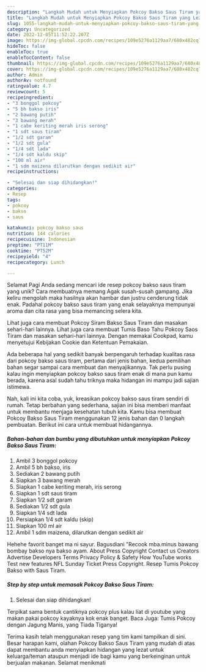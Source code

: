 ```yaml
---
description: "Langkah Mudah untuk Menyiapkan Pokcoy Bakso Saus Tiram yang Lezat, Enak"
title: "Langkah Mudah untuk Menyiapkan Pokcoy Bakso Saus Tiram yang Lezat, Enak"
slug: 1055-langkah-mudah-untuk-menyiapkan-pokcoy-bakso-saus-tiram-yang-lezat-enak
category: Uncategorized
date: 2022-12-05T11:52:22.207Z
image: https://img-global.cpcdn.com/recipes/109e5276a1129aa7/680x482cq70/pokcoy-bakso-saus-tiram-foto-resep-utama.jpg
hideToc: false
enableToc: true
enableTocContent: false
thumbnail: https://img-global.cpcdn.com/recipes/109e5276a1129aa7/680x482cq70/pokcoy-bakso-saus-tiram-foto-resep-utama.jpg
cover: https://img-global.cpcdn.com/recipes/109e5276a1129aa7/680x482cq70/pokcoy-bakso-saus-tiram-foto-resep-utama.jpg
author: Admin
authorAv: notfound
ratingvalue: 4.7
reviewcount: 5
recipeingredient:
- "3 bonggol pokcoy"
- "5 bh bakso iris"
- "2 bawang putih"
- "3 bawang merah"
- "1 cabe keriting merah iris serong"
- "1 sdt saus tiram"
- "1/2 sdt garam"
- "1/2 sdt gula"
- "1/4 sdt lada"
- "1/4 sdt kaldu skip"
- "100 ml air"
- "1 sdm maizena dilarutkan dengan sedikit air"
recipeinstructions:

- "Selesai dan siap dihidangkan!"
categories:
- Resep
tags:
- pokcoy
- bakso
- saus

katakunci: pokcoy bakso saus 
nutrition: 144 calories
recipecuisine: Indonesian
preptime: "PT11M"
cooktime: "PT52M"
recipeyield: "4"
recipecategory: Lunch

---
```



Selamat Pagi Anda sedang mencari ide resep pokcoy bakso saus tiram yang unik? Cara membuatnya memang Agak susah-susah gampang. Jika keliru mengolah maka hasilnya akan hambar dan justru cenderung tidak enak. Padahal pokcoy bakso saus tiram yang enak selayaknya mempunyai aroma dan cita rasa yang bisa memancing selera kita.


Lihat juga cara membuat Pokcoy Siram Bakso Saus Tiram dan masakan sehari-hari lainnya. Lihat juga cara membuat Tumis Baso Tahu Pokcoy Saos Tiram dan masakan sehari-hari lainnya. Dengan memakai Cookpad, kamu menyetujui Kebijakan Cookie dan Ketentuan Pemakaian.

Ada beberapa hal yang sedikit banyak berpengaruh terhadap kualitas rasa dari pokcoy bakso saus tiram, pertama dari jenis bahan, kedua pemilihan bahan segar sampai cara membuat dan menyajikannya. Tak perlu pusing kalau ingin menyiapkan pokcoy bakso saus tiram enak di mana pun kamu berada, karena asal sudah tahu triknya maka hidangan ini mampu jadi sajian istimewa.


Nah, kali ini kita coba, yuk, kreasikan pokcoy bakso saus tiram sendiri di rumah. Tetap berbahan yang sederhana, sajian ini bisa memberi manfaat untuk membantu menjaga kesehatan tubuh kita. Kamu bisa membuat Pokcoy Bakso Saus Tiram menggunakan 12 jenis bahan dan 0 langkah pembuatan. Berikut ini cara untuk membuat hidangannya.

<!--inarticleads1-->

##### Bahan-bahan dan bumbu yang dibutuhkan untuk menyiapkan Pokcoy Bakso Saus Tiram:

1. Ambil 3 bonggol pokcoy
1. Ambil 5 bh bakso, iris
1. Sediakan 2 bawang putih
1. Siapkan 3 bawang merah
1. Siapkan 1 cabe keriting merah, iris serong
1. Siapkan 1 sdt saus tiram
1. Siapkan 1/2 sdt garam
1. Sediakan 1/2 sdt gula
1. Siapkan 1/4 sdt lada
1. Persiapkan 1/4 sdt kaldu (skip)
1. Siapkan 100 ml air
1. Ambil 1 sdm maizena, dilarutkan dengan sedikit air


Hehehe favorit banget ma ni sayur. Bagusdiani &#34;Recook mba.minus bawang bombay bakso nya bakso ayam. About Press Copyright Contact us Creators Advertise Developers Terms Privacy Policy &amp; Safety How YouTube works Test new features NFL Sunday Ticket Press Copyright. Resep Tumis Pokcoy Bakso with Saus Tiram. 

<!--inarticleads2-->

##### Step by step untuk memasak Pokcoy Bakso Saus Tiram:


1. Selesai dan siap dihidangkan!

Terpikat sama bentuk cantiknya pokcoy plus kalau liat di youtube yang makan pakai pokcoy kayaknya kok enak banget. Baca Juga: Tumis Pokcoy dengan Jagung Manis, yang Tiada Tiganya! 

Terima kasih telah menggunakan resep yang tim kami tampilkan di sini. Besar harapan kami, olahan Pokcoy Bakso Saus Tiram yang mudah di atas dapat membantu anda menyiapkan hidangan yang lezat untuk keluarga/teman ataupun menjadi ide bagi kamu yang berkeinginan untuk berjualan makanan. Selamat menikmati
